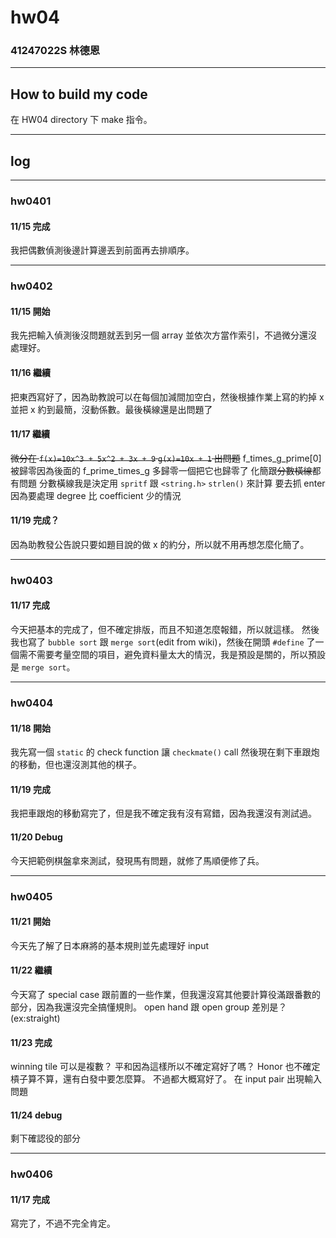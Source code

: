hw04
===

### 41247022S 林德恩

---

## How to build my code
在 HW04 directory 下 make 指令。

---

## log

---

### hw0401
#### 11/15 完成
我把偶數偵測後邊計算邊丟到前面再去排順序。

----

### hw0402
#### 11/15 開始
我先把輸入偵測後沒問題就丟到另一個 array 並依次方當作索引，不過微分還沒處理好。

#### 11/16 繼續
把東西寫好了，因為助教說可以在每個加減間加空白，然後根據作業上寫的約掉 x 並把 x 約到最簡，沒動係數。最後橫線還是出問題了

#### 11/17 繼續
~~微分在 `f(x)=10x^3 + 5x^2 + 3x + 9` `g(x)=10x + 1` 出問題~~
f_times_g_prime[0] 被歸零因為後面的 f_prime_times_g 多歸零一個把它也歸零了
化簡跟~~分數橫線~~都有問題
分數橫線我是決定用 `spritf` 跟 `<string.h>` `strlen()` 來計算
要去抓 enter 因為要處理 degree 比 coefficient 少的情況

#### 11/19 完成？
因為助教發公告說只要如題目說的做 x 的約分，所以就不用再想怎麼化簡了。

----

### hw0403

#### 11/17 完成
今天把基本的完成了，但不確定排版，而且不知道怎麼報錯，所以就這樣。
然後我也寫了 `bubble sort` 跟 `merge sort`(edit from wiki)，然後在開頭 `#define` 了一個需不需要考量空間的項目，避免資料量太大的情況，我是預設是關的，所以預設是 `merge sort`。

----

### hw0404

#### 11/18 開始
我先寫一個 `static` 的 check function 讓 `checkmate()` call
然後現在剩下車跟炮的移動，但也還沒測其他的棋子。

#### 11/19 完成
我把車跟炮的移動寫完了，但是我不確定我有沒有寫錯，因為我還沒有測試過。

#### 11/20 Debug
今天把範例棋盤拿來測試，發現馬有問題，就修了馬順便修了兵。

----

### hw0405

#### 11/21 開始
今天先了解了日本麻將的基本規則並先處理好 input

#### 11/22 繼續
今天寫了 special case 跟前置的一些作業，但我還沒寫其他要計算役滿跟番數的部分，因為我還沒完全搞懂規則。
open hand 跟 open group 差別是？ (ex:straight)

#### 11/23 完成
winning tile 可以是複數？ 平和因為這樣所以不確定寫好了嗎？
Honor 也不確定槓子算不算，還有白發中要怎麼算。
不過都大概寫好了。
在 input pair 出現輸入問題

#### 11/24 debug
剩下確認役的部分

----

### hw0406

#### 11/17 完成
寫完了，不過不完全肯定。